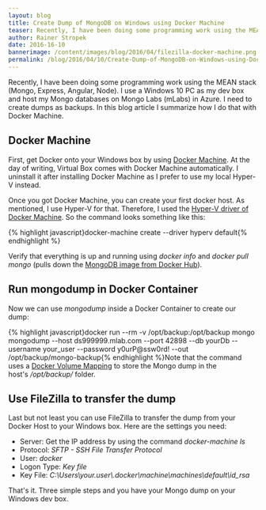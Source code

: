 ```yaml
---
layout: blog
title: Create Dump of MongoDB on Windows using Docker Machine
teaser: Recently, I have been doing some programming work using the MEAN stack (Mongo, Express, Angular, Node). I use a Windows PC as my dev box and host my Mongo databases on Mongo Labs (mLabs) in Azure. Therefore, I need to create dumps as backups. In this blog article I summarize how I do that with Docker Machine.
author: Rainer Stropek
date: 2016-16-10
bannerimage: /content/images/blog/2016/04/filezilla-docker-machine.png
permalink: /blog/2016/04/10/Create-Dump-of-MongoDB-on-Windows-using-Docker-Machine
---
```


<p xmlns="http://www.w3.org/1999/xhtml">Recently, I have been doing some programming work using the MEAN stack (Mongo, Express, Angular, Node). I use a Windows 10 PC as my dev box and host my Mongo databases on Mongo Labs (mLabs) in Azure. I need to create dumps as backups. In this blog article I summarize how I do that with Docker Machine.</p><h2 xmlns="http://www.w3.org/1999/xhtml">Docker Machine</h2><p xmlns="http://www.w3.org/1999/xhtml">First, get Docker onto your Windows box by using <a href="https://docs.docker.com/machine/overview/" target="_blank">Docker Machine</a>. At the day of writing, Virtual Box comes with Docker Machine automatically. I uninstall it after installing Docker Machine as I prefer to use my local Hyper-V instead.</p><p xmlns="http://www.w3.org/1999/xhtml">Once you got Docker Machine, you can create your first docker host. As mentioned, I use Hyper-V for that. Therefore, I used the <a href="https://docs.docker.com/machine/drivers/hyper-v/" target="_blank">Hyper-V driver of Docker Machine</a>. So the command looks something like this:</p>{% highlight javascript}docker-machine create --driver hyperv default{% endhighlight %}<p xmlns="http://www.w3.org/1999/xhtml">Verify that everything is up and running using <em>docker info</em> and <em>docker pull mongo</em> (pulls down the <a href="https://hub.docker.com/_/mongo/" target="_blank">MongoDB image from Docker Hub</a>).</p><h2 xmlns="http://www.w3.org/1999/xhtml">Run mongodump in Docker Container</h2><p xmlns="http://www.w3.org/1999/xhtml">Now we can use <em>mongodump</em> inside a Docker Container to create our dump:</p><p xmlns="http://www.w3.org/1999/xhtml">
  {% highlight javascript}docker run --rm -v /opt/backup:/opt/backup mongo mongodump --host ds999999.mlab.com --port 42898 --db yourDb --username your_user --password y0urP@ssw0rd! --out /opt/backup/mongo-backup{% endhighlight %}Note that the command uses a <a href="https://docs.docker.com/engine/userguide/containers/dockervolumes/#mount-a-host-directory-as-a-data-volume" target="_blank">Docker Volume Mapping</a> to store the Mongo dump in the host's <em>/opt/backup/</em> folder.</p><h2 xmlns="http://www.w3.org/1999/xhtml">Use FileZilla to transfer the dump</h2><p xmlns="http://www.w3.org/1999/xhtml">Last but not least you can use FileZilla to transfer the dump from your Docker Host to your Windows box. Here are the settings you need:</p><ul xmlns="http://www.w3.org/1999/xhtml">
  <li>Server: Get the IP address by using the command <em>docker-machine ls</em></li>
  <li>Protocol: <em>SFTP - SSH File Transfer Protocol</em></li>
  <li>User: <em>docker</em></li>
  <li>Logon Type: <em>Key file</em></li>
  <li>Key File: <em>C:\Users\your.user\.docker\machine\machines\default\id_rsa</em></li>
</ul><p xmlns="http://www.w3.org/1999/xhtml">That's it. Three simple steps and you have your Mongo dump on your Windows dev box.</p>